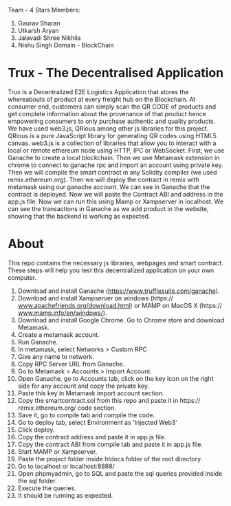 Team - 4 Stars
Members:
1) Gaurav Sharan
2) Utkarsh Aryan
3) Jalavadi Shree Nikhila
4) Nishu Singh
Domain - BlockChain
# Trux - The Decentralised Application
Trux is a Decentralized E2E Logistics Application that stores the whereabouts
of product at every freight hub on the Blockchain. At consumer end, customers
can simply scan the QR CODE of products and get complete information about
the provenance of that product hence empowering consumers to only purchase
authentic and quality products.
We have used web3.js, QRious among other js libraries for this project.
QRious is a pure JavaScript library for generating QR codes using HTML5
canvas.
web3.js is a collection of libraries that allow you to interact with a local or
remote ethereum node using HTTP, IPC or WebSocket.
First, we use Ganache to create a local blockchain. Then we use Metamask
extension in chrome to connect to ganache rpc and import an account using
private key.
Then we will compile the smart contract in any Solidity compiler (we used
remix.ethereum.org). Then we will deploy the contract in remix with metamask
using our ganache account. We can see in Ganache that the contract is
deployed.
Now we will paste the Contract ABI and address in the app.js file.
Now we can run this using Mamp or Xampserver in localhost.
We can see the transactions in Ganache as we add product in the website,
showing that the backend is working as expected.
# About
This repo contains the necessary js libraries, webpages and smart contract.
These steps will help you test this decentralized application on your own
computer.
1) Download and install Ganache (https://www.trufflesuite.com/ganache).
2) Download and install Xampserver on windows (https://
www.apachefriends.org/download.html) or MAMP on MacOS X (https://
www.mamp.info/en/windows/).
3) Download and install Google Chrome. Go to Chrome store and download
Metamask.
4) Create a metamask account.
5) Run Ganache.
6) In metamask, select Networks > Custom RPC
7) Give any name to network.
8) Copy RPC Server URL from Ganache.
9) Go to Metamask > Accounts > Import Account.
10) Open Ganache, go to Accounts tab, click on the key icon on the right side
for any account and copy the private key.
11) Paste this key in Metamask import account section.
12) Copy the smartcontract.sol from this repo and paste it in https://
remix.ethereum.org/ code section.
13) Save it, go to compile tab and compile the code.
14) Go to deploy tab, select Environment as 'Injected Web3'
15) Click deploy.
16) Copy the contract address and paste it in app.js file.
17) Copy the contract ABI from compile tab and paste it in app.js file.
18) Start MAMP or Xampserver.
19) Paste the project folder inside htdocs folder of the root directory.
20) Go to localhost or localhost:8888/
21) Open phpmyadmin, go to SQL and paste the sql queries provided inside the
sql folder.
22) Execute the queries.
23) It should be running as expected.
